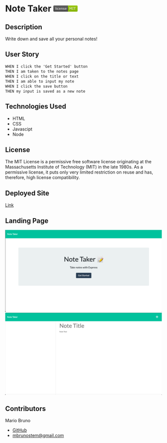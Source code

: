 # Note Taker ![License](./public/assets/images/LicenseMIT.png)

## Description
Write down and save all your personal notes!

## User Story
```
WHEN I click the 'Get Started' button
THEN I am taken to the notes page
WHEN I click on the title or text
THEN I am able to input my note
WHEN I click the save button
THEN my input is saved as a new note
```

## Technologies Used
- HTML
- CSS
- Javascipt
- Node

## License
The MIT License is a permissive free software license originating at the Massachusetts Institute of Technology (MIT) in the late 1980s. As a permissive license, it puts only very limited restriction on reuse and has, therefore, high license compatibility.

## Deployed Site
[Link](https://note-taker-cooler.herokuapp.com/)

## Landing Page
![Deployed site landing page](./public/assets/images/landing-page.png)
![Deployed site landing page](./public/assets/images/landing-page-2.png)

## Contributors
Mario Bruno
* [GitHub](https://github.com/MBrunoStem)
* mbrunostem@gmail.com